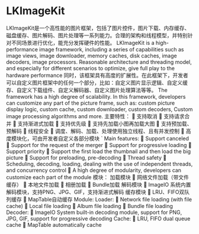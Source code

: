 # LKImageKit
LKImageKit是一个高性能的图片框架，包括了图片控件，图片下载、内存缓存、磁盘缓存、图片解码、图片处理等一系列能力。合理的架构和线程模型，并特别针对不同场景进行优化，能充分发挥硬件的性能。
LKImageKit is a high-performance image framework, including a series of capabilities such as image views, image downloader, memory caches, disk caches, image decoders, image processors. Reasonable architecture and threading model, and especially for different scenarios to optimize, give full play to the hardware performance
同时，该框架具有高度的扩展性。在此框架下，开发者可以自定义图片框架中的任何一个部分，比如：自定义图片显示逻辑、自定义缓存、自定义下载组件、自定义解码器、自定义图片处理算法等等。
The framework has a high degree of scalability. In this framework, developers can customize any part of the picture frame, such as: custom picture display logic, custom cache, custom downloader, custom decoders, Custom image processing algorithms and more.
主要特性：
	支持取消
	支持请求合并
	支持渐进式加载
	支持优先级
	支持先加载小图再加载大图
	支持预加载、预解码
	线程安全
	调度、解码、加载、处理使用独立线程、且有并发控制
	高度模块化，可由开发者自定义各部分模块
`	Main features:
	Support canceled
	Support for the request of the merger
	Support for progressive loading
	Support priority
	Support the first load the thumbnail and then load the big picture
	Support for preloading, pre-decoding
	Thread safety
	Scheduling, decoding, loading, dealing with the use of independent threads, and concurrency control
	A high degree of modularity, developers can customize each part of the module
模块：
加载模块
	网络文件加载（带文件缓存）
	本地文件加载
	相册加载
	Bundle加载
解码模块
	ImageIO
系统内置解码模块，支持PNG、JPG、GIF，支持渐进式解码
缓存模块
	LRU、FIFO双队列缓存
	MapTable自动缓存
Module:
Loader:
	Network file loading (with file cache)
	Local file loading
	Album file loading
	Bundle file loading
Decoder:
	ImageIO
System built-in decoding module, support for PNG, JPG, GIF, support for progressive decoding
Cache:
	LRU, FIFO dual queue cache
	MapTable automatically cache
